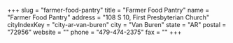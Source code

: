 +++
slug = "farmer-food-pantry"
title = "Farmer Food Pantry"
name = "Farmer Food Pantry"
address = "108 S 10, First Presbyterian Church"
cityIndexKey = "city-ar-van-buren"
city = "Van Buren"
state = "AR"
postal = "72956"
website = ""
phone = "479-474-2375"
fax = ""
+++
